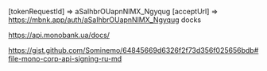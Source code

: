 

[tokenRequestId] => aSaIhbrOUapnNlMX_Ngyqug 
[acceptUrl] => https://mbnk.app/auth/aSaIhbrOUapnNlMX_Ngyqug
docks

https://api.monobank.ua/docs/

https://gist.github.com/Sominemo/64845669d6326f2f73d356f025656bdb#file-mono-corp-api-signing-ru-md
